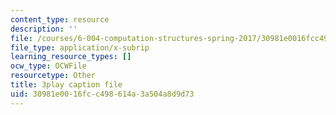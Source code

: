```yaml
---
content_type: resource
description: ''
file: /courses/6-004-computation-structures-spring-2017/30981e0016fcc498614a3a504a8d9d73_3636264.srt
file_type: application/x-subrip
learning_resource_types: []
ocw_type: OCWFile
resourcetype: Other
title: 3play caption file
uid: 30981e00-16fc-c498-614a-3a504a8d9d73
---
```

